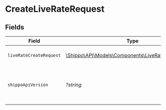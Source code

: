 # CreateLiveRateRequest


## Fields

| Field                                                                                                   | Type                                                                                                    | Required                                                                                                | Description                                                                                             | Example                                                                                                 |
| ------------------------------------------------------------------------------------------------------- | ------------------------------------------------------------------------------------------------------- | ------------------------------------------------------------------------------------------------------- | ------------------------------------------------------------------------------------------------------- | ------------------------------------------------------------------------------------------------------- |
| `liveRateCreateRequest`                                                                                 | [\Shippo\API\Models\Components\LiveRateCreateRequest](../../Models/Components/LiveRateCreateRequest.md) | :heavy_check_mark:                                                                                      | Generate rates at checkout                                                                              |                                                                                                         |
| `shippoApiVersion`                                                                                      | *?string*                                                                                               | :heavy_minus_sign:                                                                                      | String used to pick a non-default API version to use                                                    | 2018-02-08                                                                                              |